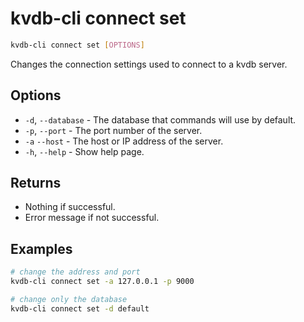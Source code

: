 # kvdb-cli connect set

```sh
kvdb-cli connect set [OPTIONS]
```

Changes the connection settings used to connect to a kvdb server.

## Options

- `-d`, `--database` - The database that commands will use by default.
- `-p`, `--port` - The port number of the server.
- `-a` `--host` - The host or IP address of the server.
- `-h`, `--help` - Show help page.

## Returns

- Nothing if successful.
- Error message if not successful.

## Examples

```sh
# change the address and port
kvdb-cli connect set -a 127.0.0.1 -p 9000

# change only the database
kvdb-cli connect set -d default
```